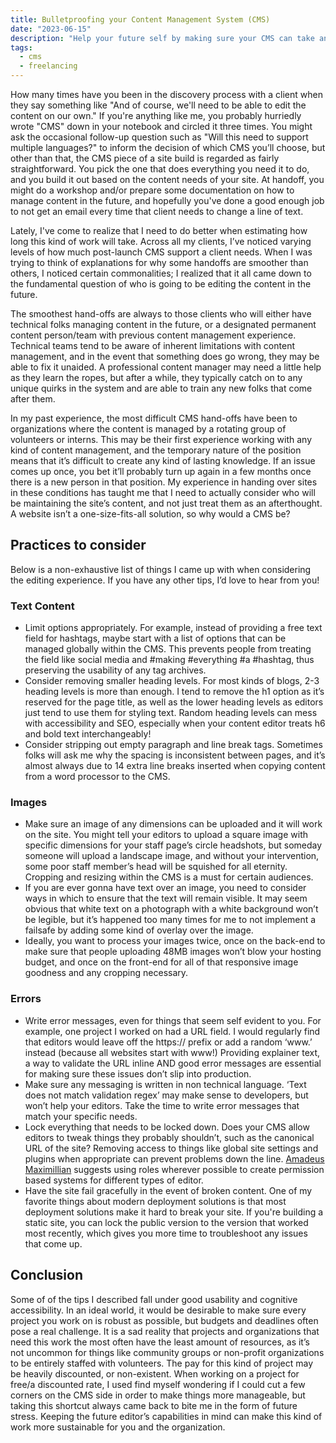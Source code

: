 ```yaml
---
title: Bulletproofing your Content Management System (CMS)
date: "2023-06-15"
description: "Help your future self by making sure your CMS can take anything clients throw at it."
tags:
  - cms
  - freelancing
---
```


How many times have you been in the discovery process with a client when they say something like "And of course, we'll need to be able to edit the content on our own." If you're anything like me, you probably hurriedly wrote "CMS" down in your notebook and circled it three times. You might ask the occasional follow-up question such as "Will this need to support multiple languages?" to inform the decision of which CMS you’ll choose, but other than that, the CMS piece of a site build is regarded as fairly straightforward. You pick the one that does everything you need it to do, and you build it out based on the content needs of your site. At handoff, you might do a workshop and/or prepare some documentation on how to manage content in the future, and hopefully you've done a good enough job to not get an email every time that client needs to change a line of text.

Lately, I've come to realize that I need to do better when estimating how long this kind of work will take. Across all my clients, I’ve noticed varying levels of how much post-launch CMS support a client needs. When I was trying to think of explanations for why some handoffs are smoother than others, I noticed certain commonalities; I realized that it all came down to the fundamental question of who is going to be editing the content in the future.

The smoothest hand-offs are always to those clients who will either have technical folks managing content in the future, or a designated permanent content person/team with previous content management experience. Technical teams tend to be aware of inherent limitations with content management, and in the event that something does go wrong, they may be able to fix it unaided. A professional content manager may need a little help as they learn the ropes, but after a while, they typically catch on to any unique quirks in the system and are able to train any new folks that come after them.

In my past experience, the most difficult CMS hand-offs have been to organizations where the content is managed by a rotating group of volunteers or interns. This may be their first experience working with any kind of content management, and the temporary nature of the position means that it’s difficult to create any kind of lasting knowledge. If an issue comes up once, you bet it’ll probably turn up again in a few months once there is a new person in that position. My experience in handing over sites in these conditions has taught me that I need to actually consider who will be maintaining the site’s content, and not just treat them as an afterthought. A website isn’t a one-size-fits-all solution, so why would a CMS be?

## Practices to consider

Below is a non-exhaustive list of things I came up with when considering the editing experience. If you have any other tips, I’d love to hear from you!

### Text Content

- Limit options appropriately. For example, instead of providing a free text field for hashtags, maybe start with a list of options that can be managed globally within the CMS. This prevents people from treating the field like social media and #making #everything #a #hashtag, thus preserving the usability of any tag archives.
- Consider removing smaller heading levels. For most kinds of blogs, 2-3 heading levels is more than enough. I tend to remove the h1 option as it’s reserved for the page title, as well as the lower heading levels as editors just tend to use them for styling text. Random heading levels can mess with accessibility and SEO, especially when your content editor treats h6 and bold text interchangeably!
- Consider stripping out empty paragraph and line break tags. Sometimes folks will ask me why the spacing is inconsistent between pages, and it’s almost always due to 14 extra line breaks inserted when copying content from a word processor to the CMS.

### Images

- Make sure an image of any dimensions can be uploaded and it will work on the site. You might tell your editors to upload a square image with specific dimensions for your staff page’s circle headshots, but someday someone will upload a landscape image, and without your intervention, some poor staff member’s head will be squished for all eternity. Cropping and resizing within the CMS is a must for certain audiences.
- If you are ever gonna have text over an image, you need to consider ways in which to ensure that the text will remain visible. It may seem obvious that white text on a photograph with a white background won’t be legible, but it’s happened too many times for me to not implement a failsafe by adding some kind of overlay over the image.
- Ideally, you want to process your images twice, once on the back-end to make sure that people uploading 48MB images won’t blow your hosting budget, and once on the front-end for all of that responsive image goodness and any cropping necessary.

### Errors

- Write error messages, even for things that seem self evident to you. For example, one project I worked on had a URL field. I would regularly find that editors would leave off the https:// prefix or add a random ‘www.’ instead (because all websites start with www!) Providing explainer text, a way to validate the URL inline AND good error messages are essential for making sure these issues don’t slip into production.
- Make sure any messaging is written in non technical language. ‘Text does not match validation regex’ may make sense to developers, but won’t help your editors. Take the time to write error messages that match your specific needs.
- Lock everything that needs to be locked down. Does your CMS allow editors to tweak things they probably shouldn’t, such as the canonical URL of the site? Removing access to things like global site settings and plugins when appropriate can prevent problems down the line. [Amadeus Maximillian](https://amxmln.com/) suggests using roles wherever possible to create permission based systems for different types of editor.
- Have the site fail gracefully in the event of broken content. One of my favorite things about modern deployment solutions is that most deployment solutions make it hard to break your site. If you're building a static site, you can lock the public version to the version that worked most recently, which gives you more time to troubleshoot any issues that come up.

## Conclusion

Some of of the tips I described fall under good usability and cognitive accessibility. In an ideal world, it would be desirable to make sure every project you work on is robust as possible, but budgets and deadlines often pose a real challenge. It is a sad reality that projects and organizations that need this work the most often have the least amount of resources, as it’s not uncommon for things like community groups or non-profit organizations to be entirely staffed with volunteers. The pay for this kind of project may be heavily discounted, or non-existent. When working on a project for free/a discounted rate, I used find myself wondering if I could cut a few corners on the CMS side in order to make things more manageable, but taking this shortcut always came back to bite me in the form of future stress. Keeping the future editor’s capabilities in mind can make this kind of work more sustainable for you and the organization.
